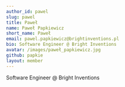 ```yaml
---
author_id: pawel
slug: pawel
title: Paweł
name: Paweł Papkiewicz
short_name: Paweł
email: pawel.papkiewicz@brightinventions.pl
bio: Software Engineer @ Bright Inventions
avatar: /images/paweł_papkiewicz.jpg
github: papkie
layout: member
---
```


Software Engineer @ Bright Inventions

